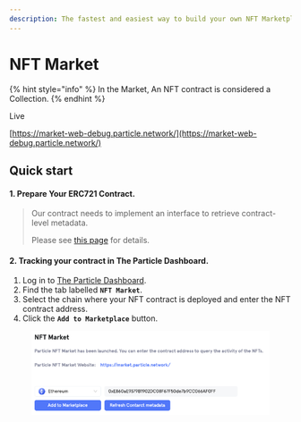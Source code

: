 ```yaml
---
description: The fastest and easiest way to build your own NFT Marketplace without limits
---
```


# NFT Market

{% hint style="info" %}
In the Market, An NFT contract is considered a Collection.
{% endhint %}

Live

[https://market-web-debug.particle.network/](https://market-web-debug.particle.network/)

## Quick start

#### 1. Prepare Your ERC721 Contract.

> Our contract needs to implement an interface to retrieve contract-level metadata.
>
> Please see [this page](configure-your-contract.md) for details.

#### 2. Tracking your contract in The Particle Dashboard.

1. Log in to [The Particle Dashboard](https://dashboard.particle.network/).
2. Find the tab labelled **`NFT Market`**.
3. Select the chain where your NFT contract is deployed and enter the NFT contract address.
4. Click the **`Add to Marketplace`** button.

<figure><img src="../../.gitbook/assets/a&#x27;a&#x27;a.png" alt=""><figcaption></figcaption></figure>
